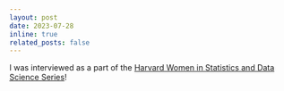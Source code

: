 ```yaml
---
layout: post
date: 2023-07-28 
inline: true
related_posts: false
---
```


I was interviewed as a part of the <a href="https://statistics.fas.harvard.edu/news/postdoctoral-fellow-kelly-w-zhang-interviewed-women-statistics-and-data-science" target="_blank" rel="noopener noreferrer">Harvard Women in Statistics and Data Science Series</a>!
